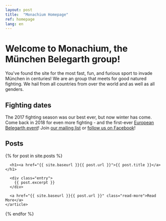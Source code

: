 ```yaml
---
layout: post
title:  "Monachium Homepage"
ref: homepage
lang: en
---
```


# Welcome to Monachium, the München Belegarth group!

You've found the site for the most fast, fun, and furious sport to invade München in centuries!
We are an group that meets for good natured fighting.
We hail from all countries from over the world and as well as all genders.

## Fighting dates

The 2017 fighting season was our best ever, but now winter has come.
Come back in 2018 for even more fighting - and the first-ever [European Belegarth event](http://battlevaria.monachium.org/)!
Join [our mailing list](https://groups.google.com/forum/#!forum/belegarth-munich/join) 
or [follow us on Facebook](http://fb.monachium.org/)!

## Posts

<div class="posts">
  {% for post in site.posts %}
    <article class="post">

      <h1><a href="{{ site.baseurl }}{{ post.url }}">{{ post.title }}</a></h1>

      <div class="entry">
        {{ post.excerpt }}
      </div>

      <a href="{{ site.baseurl }}{{ post.url }}" class="read-more">Read More</a>
    </article>
  {% endfor %}
</div>
